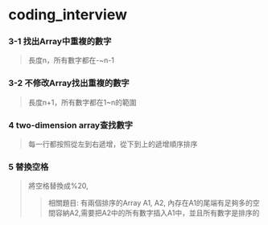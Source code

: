 # coding_interview

### 3-1 找出Array中重複的數字
> 長度n，所有數字都在-~n-1
### 3-2 不修改Array找出重複的數字 
> 長度n+1，所有數字都在1~n的範圍
### 4 two-dimension array查找數字 
> 每一行都按照從左到右遞增，從下到上的遞增順序排序
### 5 替換空格
> 將空格替換成%20,
>> 相關題目:
>> 有兩個排序的Array A1, A2, 
>> 內存在A1的尾端有足夠多的空間容納A2,需要把A2中的所有數字插入A1中，並且所有數字是排序的
